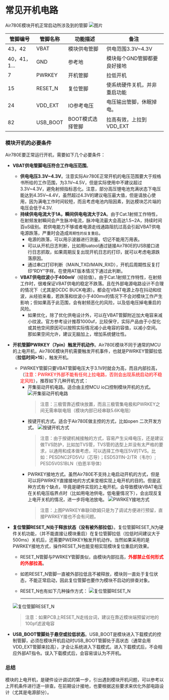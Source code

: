 # 常见开机电路

Air780E模块开机正常启动所涉及到的管脚
![图片](image/image.png)

| **管脚编号** | **管脚名称** | **功能描述**     | **备注**                         |
| ------------ | ------------ | ---------------- | -------------------------------- |
| 43，42       | VBAT         | 模块供电管脚     | 供电范围3.3V~4.3V                |
| 40，41，1... | GND          | 参考地           | 模块每个GND管脚都要良好接地      |
| 7            | PWRKEY       | 开机管脚         | 拉低开机                         |
| 15           | RESET_N      | 复位管脚         | 使系统硬件关机，并非重启功能     |
| 24           | VDD_EXT      | IO参考电压       | 电压输出管脚，休眠掉电。          |
| 82           | USB_BOOT     | BOOT模式选择管脚 | 拉高有效，上拉到VDD_EXT          |

### 模块开机的必要条件

Air780E要正常运行开机，需要如下几个必要条件：

- **VBAT供电管脚电压符合工作电压范围**。
  - **供电电压3.3V~4.3V**。注意实际Air780E正常开机的电压范围要大于规格书所给的工作范围，为3.1V~4.5V，但是实际使用中不建议超过3.3V~4.3V，避免射频指标恶化。注意，部分高压锂电池充满状态下电压能达到4.35V~4.4V，虽然超过4.3V的建议电压最大值，但是请放心使用，因为满电工作时间较短，而且考虑电池内阻因素，到达模块芯片端的电压会低于4.3V.
  - **持续供电电流大于1A，瞬间供电电流大于2A**。由于Cat.1射频工作特性，在射频发射瞬间会产生脉冲电流，脉冲电流最大会高达1.5~2A，持续时间百uS级别。若供电能力不够或者电源走线通路阻抗过高会引起VBAT供电电源跌落，严重时会造成`周期性的反复重启`。
    - 电源的跌落，可以用示波器进行测量。切记不能用万用表。
    - 可以从开机日志判断，比如用luatool通过链接Air780E的USB接口进行日志抓取，如果周期反复出现开机日志的打印，就可以考虑电源跌落原因。
    - 通过串口打印判断（MAIN_TXD/MAIN_RXD），开机后周期性反复打印“RDY"字样。在使用AT版本情况下通过此判断。
  - **VBAT供电纹波小于400mV**（经验值）。由于Cat.1射频工作特性，在射频工作时，很难保证VBAT供电的稳定不跌落。且在外部电源电路设计不合理的情况下（尤其是DCDC BUCK电源）。都会在VBAT电源上存在抖动和纹波，从经验来看，若跌落和纹波小于400mv的情况下不会对模块工作产生影响；但如果高于此范围，会有射频恶化的风险，以及低电压掉电重启的风险。
    - 如果优化，除了优化供电设计外，可以在VBAT管脚附近加大电容来减小纹波。官方参考设计推荐1000uf，比较保守，实际产品由于小型化或其他空间原因可以按照实际情况减小此电容的容值，以减小空间。那如果空间允许，建议无脑加上，增加系统健壮性。
- **开机管脚PWRKEY（7pin）触发开机动作**。Air780E模块不同于通常的MCU的上电开机，Air780E模块开机需要触发开机事件，也就是PWRKEY管脚拉低（**拉低时间>1S**），触发开机。
  - PWRKEY管脚只要VBAT管脚电压大于3.1V时就会为高，而且内部拉高，（<font color="red">注意：PWRKEY外部不能有任何上拉电路，否则会出现系统启动的不稳定风险</font>），推荐如下几种开机方式：
    - 开集驱动开机电路。适合由主控MCU io口控制模块开机的方式。
        ![开集驱动开机电路](image/powerkey%E7%94%B5%E8%B7%AF.PNG)
        > 注意：三极管靠近模块放置，而且三极管集电极和PWRKEY之间无需串联电阻（模块内部已经串联5.6K电阻）
    - 按键开机方式。适合于Air780E做主控的方式，比如open 二次开发方式。
        ![按键开机方式](image/%E5%BC%80%E6%9C%BA%E7%94%B5%E8%B7%AF.PNG)
        > 注意：由于按键机械接触的方式，容易产生尖峰电压，还是建议做TVS防护，比如加TVS管，TVS管的选型上并没有太严格的要求，以通用和成本做考虑，可以选择工作电压5V的TVS。比如：PESDNC2FD5VU（芯导）；ESD5311N-2/TR（韦尔）; PESD5V0S1BLN（伯恩半导体）
    - PWRKEY接地方式。虽然Air780E不支持上电启动开机的方式，但是可以将PWRKEY直接接地的方式来变相实现上电开机的目的。但是这种方式有个缺点，毕竟是硬件实现的上电开机，会导致模块VBAT电压在关机电压临界点时（比如用电池供电，低电量情况下），会出现反复上电开关机的情况，进一步将电池放电。
        ![PWRKEY接地方式](image/powerkey%E6%8E%A5%E5%9C%B0%E6%96%B9%E5%BC%8F.PNG)
        > 注意：上图PWRKEY串联0欧姆只是为了调试方便进行预留，直接PWRKEY接也不会有问题。
- **复位管脚RESET_N处于释放状态（没有被外部拉低）**。复位管脚RESET_N为硬件关机功能，（并不能直接让模块重启）在复位管脚拉低（拉低时间建议大于500ms）关机后，还需要PWERKEY触发开机动作。当然如果采用的是PWRKEY接地方式，操作RESET_N也能变相实现模块复位重启的效果。
  - RESET_N管脚与PWRKEY管脚类似，由模块内部拉高，<font color="red">**外部禁止任何形式的外部拉高**</font>。
  - 如若RESET_N管脚一直被外部拉低且不被释放，模块则一直处于复位状态，不能正常启动，因此复位管脚也要作为模块不启动的排查对象。
  - RESET_N也有如下几种操作方式：
    ![复位管脚RESET_N](image/%E5%A4%8D%E4%BD%8D%E7%AE%A1%E8%84%9ARESET%E7%94%B5%E8%B7%AF.png)

    -----------

  ![复位管脚RESET_N](image/reset.png)
   > 注意：如果PCB上RESET_N走线台词，建议在靠近模块端预留对地的100pf滤波电容
- **USB_BOOT管脚处于悬空或拉低状态**。USB_BOOT是模块进入下载模式的控制管脚，必须在模块开机启动时USB_BOOT管脚处于高状态（通常会用VDD_EXT管脚来拉高），才会让系统进入下载模式。进入下载模式后，不会相应外部AT指令。误入下载模式后，会容易误认为不开机。

### 总结

模块的上电开机，是硬件设计调试的第一步，引出遇到模块开机问题，可以参考以上开机条件进行逐一排查。在前期设计接地，也要根据这些要求来优化外部电路设计（尤其是电源部分）。
